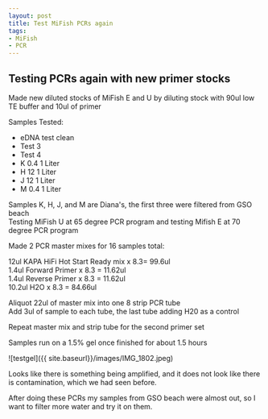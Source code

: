```yaml
---
layout: post
title: Test MiFish PCRs again
tags:  
- MiFish
- PCR 
---
```


## Testing PCRs again with new primer stocks

Made new diluted stocks of MiFish E and U by diluting stock with 90ul low TE buffer and 10ul of primer

Samples Tested:
- eDNA test clean
- Test 3
- Test 4
- K 0.4 1 Liter
- H 12 1 Liter
- J 12 1 Liter
- M 0.4 1 Liter  

Samples K, H, J, and M are Diana's, the first three were filtered from GSO beach  
Testing MiFish U at 65 degree PCR program and testing Mifish E at 70 degree PCR program

Made 2 PCR master mixes for 16 samples total:

12ul KAPA HiFi Hot Start Ready mix x 8.3= 99.6ul  
1.4ul Forward Primer x 8.3 = 11.62ul  
1.4ul Reverse Primer x 8.3 = 11.62ul  
10.2ul H2O x 8.3 = 84.66ul

Aliquot 22ul of master mix into one 8 strip PCR tube  
Add 3ul of sample to each tube, the last tube adding H20 as a control  

Repeat master mix and strip tube for the second primer set

Samples run on a 1.5% gel once finished for about 1.5 hours

![testgel]({{ site.baseurl}}/images/IMG_1802.jpeg)

Looks like there is something being amplified, and it does not look like there is contamination, which we had seen before.

After doing these PCRs my samples from GSO beach were almost out, so I want to filter more water and try it on them.

